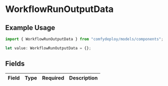 # WorkflowRunOutputData

## Example Usage

```typescript
import { WorkflowRunOutputData } from "comfydeploy/models/components";

let value: WorkflowRunOutputData = {};
```

## Fields

| Field       | Type        | Required    | Description |
| ----------- | ----------- | ----------- | ----------- |